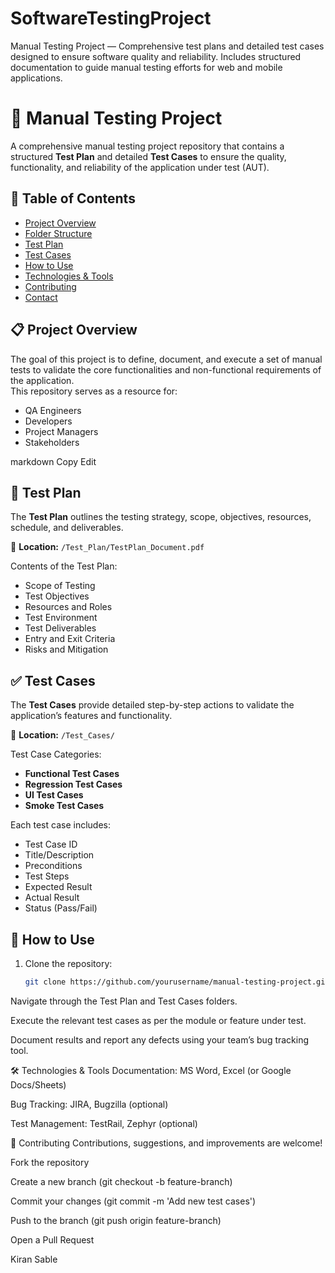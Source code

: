 # SoftwareTestingProject
Manual Testing Project — Comprehensive test plans and detailed test cases designed to ensure software quality and reliability. Includes structured documentation to guide manual testing efforts for web and mobile applications.
# 🧪 Manual Testing Project

A comprehensive manual testing project repository that contains a structured **Test Plan** and detailed **Test Cases** to ensure the quality, functionality, and reliability of the application under test (AUT).

## 📌 Table of Contents

- [Project Overview](#project-overview)
- [Folder Structure](#folder-structure)
- [Test Plan](#test-plan)
- [Test Cases](#test-cases)
- [How to Use](#how-to-use)
- [Technologies & Tools](#technologies--tools)
- [Contributing](#contributing)
- [Contact](#contact)

## 📋 Project Overview

The goal of this project is to define, document, and execute a set of manual tests to validate the core functionalities and non-functional requirements of the application.  
This repository serves as a resource for:

- QA Engineers
- Developers
- Project Managers
- Stakeholders

markdown
Copy
Edit

## 📝 Test Plan

The **Test Plan** outlines the testing strategy, scope, objectives, resources, schedule, and deliverables.

📄 **Location:** `/Test_Plan/TestPlan_Document.pdf`

Contents of the Test Plan:
- Scope of Testing
- Test Objectives
- Resources and Roles
- Test Environment
- Test Deliverables
- Entry and Exit Criteria
- Risks and Mitigation

## ✅ Test Cases

The **Test Cases** provide detailed step-by-step actions to validate the application’s features and functionality.

📂 **Location:** `/Test_Cases/`

Test Case Categories:
- **Functional Test Cases**  
- **Regression Test Cases**  
- **UI Test Cases**  
- **Smoke Test Cases**  

Each test case includes:
- Test Case ID  
- Title/Description  
- Preconditions  
- Test Steps  
- Expected Result  
- Actual Result  
- Status (Pass/Fail)

## 🚀 How to Use

1. Clone the repository:
   ```bash
   git clone https://github.com/yourusername/manual-testing-project.git
Navigate through the Test Plan and Test Cases folders.

Execute the relevant test cases as per the module or feature under test.

Document results and report any defects using your team’s bug tracking tool.

🛠️ Technologies & Tools
Documentation: MS Word, Excel (or Google Docs/Sheets)

Bug Tracking: JIRA, Bugzilla (optional)

Test Management: TestRail, Zephyr (optional)

🤝 Contributing
Contributions, suggestions, and improvements are welcome!

Fork the repository

Create a new branch (git checkout -b feature-branch)

Commit your changes (git commit -m 'Add new test cases')

Push to the branch (git push origin feature-branch)

Open a Pull Request

Kiran Sable
